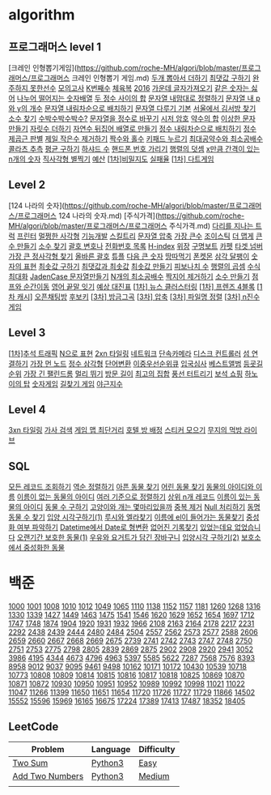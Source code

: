 # algorithm

## 프로그래머스 level 1

[크레인 인형뽑기게임](https://github.com/roche-MH/algori/blob/master/프로그래머스/프로그래머스 크레인 인형뽑기 게임.md)
[두개 뽑아서 더하기](https://github.com/roche-MH/algori/blob/master)
[최댓값 구하기](https://github.com/roche-MH/algori/blob/master)
[완주하지 못한선수](https://github.com/roche-MH/algori/blob/master)
[모의고사](https://github.com/roche-MH/algori/blob/master)
[K번째수](https://github.com/roche-MH/algori/blob/master)
[체육복](https://github.com/roche-MH/algori/blob/master)
[2016](https://github.com/roche-MH/algori/blob/master)
[가운데 글자가져오기](https://github.com/roche-MH/algori/blob/master)
[같은 숫자는 싫어](https://github.com/roche-MH/algori/blob/master)
[나누어 떨어지는 숫자배열](https://github.com/roche-MH/algori/blob/master)
[두 정수 사이의 합](https://github.com/roche-MH/algori/blob/master)
[문자열 내맘대로 정렬하기](https://github.com/roche-MH/algori/blob/master)
[문자열 내 p와 y의 개수](https://github.com/roche-MH/algori/blob/master)
[문자열 내림차순으로 배치하기](https://github.com/roche-MH/algori/blob/master)
[문자열 다루기 기본](https://github.com/roche-MH/algori/blob/master)
[서울에서 김서방 찾기](https://github.com/roche-MH/algori/blob/master)
[소수 찾기](https://github.com/roche-MH/algori/blob/master)
[수박수박수박수?](https://github.com/roche-MH/algori/blob/master)
[문자열을 정수로 바꾸기](https://github.com/roche-MH/algori/blob/master)
[시저 암호](https://github.com/roche-MH/algori/blob/master)
[약수의 합](https://github.com/roche-MH/algori/blob/master)
[이상한 문자 만들기](https://github.com/roche-MH/algori/blob/master)
[자릿수 더하기](https://github.com/roche-MH/algori/blob/master)
[자연수 뒤집어 배열로 만들기](https://github.com/roche-MH/algori/blob/master)
[정수 내림차순으로 배치하기](https://github.com/roche-MH/algori/blob/master)
[정수 제곱근 판별](https://github.com/roche-MH/algori/blob/master)
[제일 작은수 제거하기](https://github.com/roche-MH/algori/blob/master)
[짝수와 홀수](https://github.com/roche-MH/algori/blob/master)
[키패드 누르기](https://github.com/roche-MH/algori/blob/master)
[최대공약수와 최소공배수](https://github.com/roche-MH/algori/blob/master)
[콜라츠 추측](https://github.com/roche-MH/algori/blob/master)
[평균 구하기](https://github.com/roche-MH/algori/blob/master)
[하샤드 수](https://github.com/roche-MH/algori/blob/master)
[핸드폰 번호 가리기](https://github.com/roche-MH/algori/blob/master)
[행렬의 덧셈](https://github.com/roche-MH/algori/blob/master)
[x만큼 간격이 있는 n개의 숫자](https://github.com/roche-MH/algori/blob/master)
[직사각형 별찍기](https://github.com/roche-MH/algori/blob/master)
[예산](https://github.com/roche-MH/algori/blob/master)
[[1차\]비밀지도](https://github.com/roche-MH/algori/blob/master)
[실패율](https://github.com/roche-MH/algori/blob/master)
[[1차\] 다트게임](https://github.com/roche-MH/algori/blob/master)

## Level 2

[124 나라의 숫자](https://github.com/roche-MH/algori/blob/master/프로그래머스/프로그래머스 124 나라의 숫자.md)
[주식가격](https://github.com/roche-MH/algori/blob/master/프로그래머스/프로그래머스 주식가격.md)
[다리를 지나는 트럭](https://github.com/roche-MH/algori/blob/master)
[프린터](https://github.com/roche-MH/algori/blob/master)
[멀쩡한 사각형](https://github.com/roche-MH/algori/blob/master)
[기능개발](https://github.com/roche-MH/algori/blob/master)
[스킬트리](https://github.com/roche-MH/algori/blob/master)
[문자열 압축](https://github.com/roche-MH/algori/blob/master)
[가장 큰수](https://github.com/roche-MH/algori/blob/master)
[조이스틱](https://github.com/roche-MH/algori/blob/master)
[더 맵게](https://github.com/roche-MH/algori/blob/master)
[큰수 만들기](https://github.com/roche-MH/algori/blob/master)
[소수 찾기](https://github.com/roche-MH/algori/blob/master)
[괄호 변호나](https://github.com/roche-MH/algori/blob/master)
[전화번호 목록](https://github.com/roche-MH/algori/blob/master)
[H-index](https://github.com/roche-MH/algori/blob/master)
[위장](https://github.com/roche-MH/algori/blob/master)
[구명보트](https://github.com/roche-MH/algori/blob/master)
[카펫](https://github.com/roche-MH/algori/blob/master)
[타겟 넘버](https://github.com/roche-MH/algori/blob/master)
[가장 큰 정사각형 찾기](https://github.com/roche-MH/algori/blob/master)
[올바른 괄호](https://github.com/roche-MH/algori/blob/master)
[튜플](https://github.com/roche-MH/algori/blob/master)
[다음 큰 숫자](https://github.com/roche-MH/algori/blob/master)
[땅따먹기](https://github.com/roche-MH/algori/blob/master)
[폰켓몬](https://github.com/roche-MH/algori/blob/master)
[삼각 달팽이](https://github.com/roche-MH/algori/blob/master)
[숫자의 표현](https://github.com/roche-MH/algori/blob/master)
[최솟값 구하기](https://github.com/roche-MH/algori/blob/master)
[최댓값과 최솟값](https://github.com/roche-MH/algori/blob/master)
[최솟값 만들기](https://github.com/roche-MH/algori/blob/master)
[피보나치 수](https://github.com/roche-MH/algori/blob/master)
[행렬의 곱셈](https://github.com/roche-MH/algori/blob/master)
[수식 최대화](https://github.com/roche-MH/algori/blob/master)
[JadenCase 문자열만들기](https://github.com/roche-MH/algori/blob/master)
[N개의 최소공배수](https://github.com/roche-MH/algori/blob/master)
[짝지어 제거하기](https://github.com/roche-MH/algori/blob/master)
[소수 만들기](https://github.com/roche-MH/algori/blob/master)
[점프와 순간이동](https://github.com/roche-MH/algori/blob/master)
[영어 끝말 잇기](https://github.com/roche-MH/algori/blob/master)
[예상 대진표](https://github.com/roche-MH/algori/blob/master)
[[1차\] 뉴스 클러스터링](https://github.com/roche-MH/algori/blob/master)
[[1차\] 프렌즈 4블록](https://github.com/roche-MH/algori/blob/master)
[[1차 캐시\]](https://github.com/roche-MH/algori/blob/master)
[오픈채팅방](https://github.com/roche-MH/algori/blob/master)
[후보키](https://github.com/roche-MH/algori/blob/master)
[[3차\] 방금그곡](https://github.com/roche-MH/algori/blob/master)
[[3차\] 압축](https://github.com/roche-MH/algori/blob/master)
[[3차\] 파일명 정렬](https://github.com/roche-MH/algori/blob/master)
[[3차\] n진수 게임](https://github.com/roche-MH/algori/blob/master)

## Level 3

[[1차\]추석 트래픽](https://github.com/roche-MH/algori/blob/master)
[N으로 표현](https://github.com/roche-MH/algori/blob/master)
[2xn 타일링](https://github.com/roche-MH/algori/blob/master)
[네트워크](https://github.com/roche-MH/algori/blob/master)
[단속카메라](https://github.com/roche-MH/algori/blob/master)
[디스크 컨트롤러](https://github.com/roche-MH/algori/blob/master)
[섬 연결하기](https://github.com/roche-MH/algori/blob/master)
[가장 먼 노드](https://github.com/roche-MH/algori/blob/master)
[정수 삼각형](https://github.com/roche-MH/algori/blob/master)
[단어변환](https://github.com/roche-MH/algori/blob/master)
[이중우선순위큐](https://github.com/roche-MH/algori/blob/master)
[입국심사](https://github.com/roche-MH/algori/blob/master)
[베스트앨범](https://github.com/roche-MH/algori/blob/master)
[등굣길](https://github.com/roche-MH/algori/blob/master)
[순위](https://github.com/roche-MH/algori/blob/master)
[가장 긴 팰린드롬](https://github.com/roche-MH/algori/blob/master)
[멀리 뛰기](https://github.com/roche-MH/algori/blob/master)
[방문 길이](https://github.com/roche-MH/algori/blob/master)
[최고의 집합](https://github.com/roche-MH/algori/blob/master)
[풍선 터트리기](https://github.com/roche-MH/algori/blob/master)
[보석 쇼핑](https://github.com/roche-MH/algori/blob/master)
[하노이의 탑](https://github.com/roche-MH/algori/blob/master)
[숫자게임](https://github.com/roche-MH/algori/blob/master)
[길찾기 게임](https://github.com/roche-MH/algori/blob/master)
[야근지수](https://github.com/roche-MH/algori/blob/master)

## Level 4

[3xn 타일링](https://github.com/roche-MH/algori/blob/master)
[가사 검색](https://github.com/roche-MH/algori/blob/master)
[게임 맵 최단거리](https://github.com/roche-MH/algori/blob/master)
[호텔 방 배정](https://github.com/roche-MH/algori/blob/master)
[스티커 모으기](https://github.com/roche-MH/algori/blob/master)
[무지의 먹방 라이브](https://github.com/roche-MH/algori/blob/master)

## SQL

[모든 레코드 조회하기](https://github.com/roche-MH/algori/blob/master)
[역순 정렬하기](https://github.com/roche-MH/algori/blob/master)
[아픈 동물 찾기](https://github.com/roche-MH/algori/blob/master)
[어린 동물 찾기](https://github.com/roche-MH/algori/blob/master)
[동물의 아이디와 이름](https://github.com/roche-MH/algori/blob/master)
[이름이 없는 동물의 아이디](https://github.com/roche-MH/algori/blob/master)
[여러 기준으로 정렬하기](https://github.com/roche-MH/algori/blob/master)
[상위 n개 레코드](https://github.com/roche-MH/algori/blob/master)
[이름이 있는 동물의 아이디](https://github.com/roche-MH/algori/blob/master)
[동물 수 구하기](https://github.com/roche-MH/algori/blob/master)
[고양이와 개는 몇마리있을까](https://github.com/roche-MH/algori/blob/master)
[중복 제거](https://github.com/roche-MH/algori/blob/master)
[Null 처리하기](https://github.com/roche-MH/algori/blob/master)
[동명 동물 수 찾기](https://github.com/roche-MH/algori/blob/master)
[입양 시각구하기(1)](https://github.com/roche-MH/algori/blob/master)
[루시와 엘라찾기](https://github.com/roche-MH/algori/blob/master)
[이름에 el이 들어가는 동물찾기](https://github.com/roche-MH/algori/blob/master)
[중성화 여부 파악하기](https://github.com/roche-MH/algori/blob/master)
[Datetime에서 Date로 형변환](https://github.com/roche-MH/algori/blob/master)
[없어진 기록찾기](https://github.com/roche-MH/algori/blob/master)
[있었는데요 없었습니다](https://github.com/roche-MH/algori/blob/master)
[오랜기간 보호한 동물(1)](https://github.com/roche-MH/algori/blob/master)
[우유와 요거트가 담긴 장바구니](https://github.com/roche-MH/algori/blob/master)
[입양시각 구하기(2)](https://github.com/roche-MH/algori/blob/master)
[보호소에서 중성화한 동물](https://github.com/roche-MH/algori/blob/master)

# 백준

[1000](https://www.acmicpc.net/problem/1000) [1001](https://www.acmicpc.net/problem/1001) [1008](https://www.acmicpc.net/problem/1008) [1010](https://www.acmicpc.net/problem/1010) [1012](https://www.acmicpc.net/problem/1012) [1049](https://www.acmicpc.net/problem/1049) [1065](https://www.acmicpc.net/problem/1065) [1110](https://www.acmicpc.net/problem/1110) [1138](https://www.acmicpc.net/problem/1138) [1152](https://www.acmicpc.net/problem/1152) [1157](https://www.acmicpc.net/problem/1157) [1181](https://www.acmicpc.net/problem/1181) [1260](https://www.acmicpc.net/problem/1260) [1268](https://www.acmicpc.net/problem/1268) [1316](https://www.acmicpc.net/problem/1316) [1330](https://www.acmicpc.net/problem/1330) [1339](https://www.acmicpc.net/problem/1339) [1427](https://www.acmicpc.net/problem/1427) [1449](https://www.acmicpc.net/problem/1449) [1463](https://www.acmicpc.net/problem/1463) [1475](https://www.acmicpc.net/problem/1475) [1541](https://www.acmicpc.net/problem/1541) [1546](https://www.acmicpc.net/problem/1546) [1620](https://www.acmicpc.net/problem/1620) [1629](https://www.acmicpc.net/problem/1629) [1652](https://www.acmicpc.net/problem/1652) [1654](https://www.acmicpc.net/problem/1654) [1697](https://www.acmicpc.net/problem/1697) [1712](https://www.acmicpc.net/problem/1712) [1747](https://www.acmicpc.net/problem/1747) [1748](https://www.acmicpc.net/problem/1748) [1874](https://www.acmicpc.net/problem/1874) [1904](https://www.acmicpc.net/problem/1904) [1920](https://www.acmicpc.net/problem/1920) [1931](https://www.acmicpc.net/problem/1931) [1932](https://www.acmicpc.net/problem/1932) [1966](https://www.acmicpc.net/problem/1966) [2108](https://www.acmicpc.net/problem/2108) [2163](https://www.acmicpc.net/problem/2163) [2164](https://www.acmicpc.net/problem/2164) [2178](https://www.acmicpc.net/problem/2178) [2217](https://www.acmicpc.net/problem/2217) [2231](https://www.acmicpc.net/problem/2231) [2292](https://www.acmicpc.net/problem/2292) [2438](https://www.acmicpc.net/problem/2438) [2439](https://www.acmicpc.net/problem/2439) [2444](https://www.acmicpc.net/problem/2444) [2480](https://www.acmicpc.net/problem/2480) [2484](https://www.acmicpc.net/problem/2484) [2504](https://www.acmicpc.net/problem/2504) [2557](https://www.acmicpc.net/problem/2557) [2562](https://www.acmicpc.net/problem/2562) [2573](https://www.acmicpc.net/problem/2573) [2577](https://www.acmicpc.net/problem/2577) [2588](https://www.acmicpc.net/problem/2588) [2606](https://www.acmicpc.net/problem/2606) [2659](https://www.acmicpc.net/problem/2659) [2660](https://www.acmicpc.net/problem/2660) [2667](https://www.acmicpc.net/problem/2667) [2668](https://www.acmicpc.net/problem/2668) [2669](https://www.acmicpc.net/problem/2669) [2675](https://www.acmicpc.net/problem/2675) [2739](https://www.acmicpc.net/problem/2739) [2741](https://www.acmicpc.net/problem/2741) [2742](https://www.acmicpc.net/problem/2742) [2743](https://www.acmicpc.net/problem/2743) [2747](https://www.acmicpc.net/problem/2747) [2748](https://www.acmicpc.net/problem/2748) [2750](https://www.acmicpc.net/problem/2750) [2751](https://www.acmicpc.net/problem/2751) [2753](https://www.acmicpc.net/problem/2753) [2775](https://www.acmicpc.net/problem/2775) [2798](https://www.acmicpc.net/problem/2798) [2805](https://www.acmicpc.net/problem/2805) [2839](https://www.acmicpc.net/problem/2839) [2869](https://www.acmicpc.net/problem/2869) [2875](https://www.acmicpc.net/problem/2875) [2902](https://www.acmicpc.net/problem/2902) [2908](https://www.acmicpc.net/problem/2908) [2920](https://www.acmicpc.net/problem/2920) [2941](https://www.acmicpc.net/problem/2941) [3052](https://www.acmicpc.net/problem/3052) [3986](https://www.acmicpc.net/problem/3986) [4195](https://www.acmicpc.net/problem/4195) [4344](https://www.acmicpc.net/problem/4344) [4673](https://www.acmicpc.net/problem/4673) [4796](https://www.acmicpc.net/problem/4796) [4963](https://www.acmicpc.net/problem/4963) [5397](https://www.acmicpc.net/problem/5397) [5585](https://www.acmicpc.net/problem/5585) [5622](https://www.acmicpc.net/problem/5622) [7287](https://www.acmicpc.net/problem/7287) [7568](https://www.acmicpc.net/problem/7568) [7576](https://www.acmicpc.net/problem/7576) [8393](https://www.acmicpc.net/problem/8393) [8958](https://www.acmicpc.net/problem/8958) [9012](https://www.acmicpc.net/problem/9012) [9037](https://www.acmicpc.net/problem/9037) [9095](https://www.acmicpc.net/problem/9095) [9461](https://www.acmicpc.net/problem/9461) [9498](https://www.acmicpc.net/problem/9498) [10162](https://www.acmicpc.net/problem/10162) [10171](https://www.acmicpc.net/problem/10171) [10172](https://www.acmicpc.net/problem/10172) [10430](https://www.acmicpc.net/problem/10430) [10539](https://www.acmicpc.net/problem/10539) [10718](https://www.acmicpc.net/problem/10718) [10773](https://www.acmicpc.net/problem/10773) [10808](https://www.acmicpc.net/problem/10808) [10809](https://www.acmicpc.net/problem/10809) [10814](https://www.acmicpc.net/problem/10814) [10815](https://www.acmicpc.net/problem/10815) [10816](https://www.acmicpc.net/problem/10816) [10817](https://www.acmicpc.net/problem/10817) [10818](https://www.acmicpc.net/problem/10818) [10825](https://www.acmicpc.net/problem/10825) [10869](https://www.acmicpc.net/problem/10869) [10870](https://www.acmicpc.net/problem/10870) [10871](https://www.acmicpc.net/problem/10871) [10872](https://www.acmicpc.net/problem/10872) [10930](https://www.acmicpc.net/problem/10930) [10950](https://www.acmicpc.net/problem/10950) [10951](https://www.acmicpc.net/problem/10951) [10952](https://www.acmicpc.net/problem/10952) [10989](https://www.acmicpc.net/problem/10989) [10992](https://www.acmicpc.net/problem/10992) [10998](https://www.acmicpc.net/problem/10998) [11021](https://www.acmicpc.net/problem/11021) [11022](https://www.acmicpc.net/problem/11022) [11047](https://www.acmicpc.net/problem/11047) [11266](https://www.acmicpc.net/problem/11266) [11399](https://www.acmicpc.net/problem/11399) [11650](https://www.acmicpc.net/problem/11650) [11651](https://www.acmicpc.net/problem/11651) [11654](https://www.acmicpc.net/problem/11654) [11720](https://www.acmicpc.net/problem/11720) [11726](https://www.acmicpc.net/problem/11726) [11727](https://www.acmicpc.net/problem/11727) [11729](https://www.acmicpc.net/problem/11729) [11866](https://www.acmicpc.net/problem/11866) [14502](https://www.acmicpc.net/problem/14502) [15552](https://www.acmicpc.net/problem/15552) [15596](https://www.acmicpc.net/problem/15596) [15969](https://www.acmicpc.net/problem/15969) [16165](https://www.acmicpc.net/problem/16165) [16675](https://www.acmicpc.net/problem/16675) [17224](https://www.acmicpc.net/problem/17224) [17389](https://www.acmicpc.net/problem/17389) [17413](https://www.acmicpc.net/problem/17413) [17487](https://www.acmicpc.net/problem/17487) [18352](https://www.acmicpc.net/problem/18352) [18405](https://www.acmicpc.net/problem/18405)



## LeetCode

| Problem                                                      | Language                                                     | Difficulty                                                 |
| ------------------------------------------------------------ | ------------------------------------------------------------ | ---------------------------------------------------------- |
| [Two Sum](https://leetcode.com/submissions/detail/431795512/) | [Python3](https://leetcode.com/submissions/detail/431795512/) | [Easy](https://leetcode.com/submissions/detail/431795512/) |
| [Add Two Numbers](https://leetcode.com/problems/add-two-numbers/) | [Python3](https://leetcode.com/problems/add-two-numbers/)    | [Medium](https://leetcode.com/problems/add-two-numbers/)   |
|                                                              |                                                              |                                                            |


